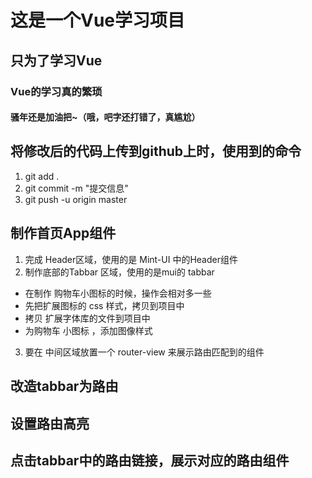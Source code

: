 # 这是一个Vue学习项目
## 只为了学习Vue
### Vue的学习真的繁琐
#### 骚年还是加油把~（哦，吧字还打错了，真尴尬）

## 将修改后的代码上传到github上时，使用到的命令
1. git add .
2. git commit -m "提交信息"
3. git push -u origin master

## 制作首页App组件
1. 完成 Header区域，使用的是 Mint-UI 中的Header组件
2. 制作底部的Tabbar 区域，使用的是mui的 tabbar
 + 在制作 购物车小图标的时候，操作会相对多一些
 + 先把扩展图标的 css 样式，拷贝到项目中
 + 拷贝 扩展字体库的文件到项目中
 + 为购物车 小图标 ，添加图像样式
3. 要在 中间区域放置一个 router-view 来展示路由匹配到的组件

## 改造tabbar为路由

## 设置路由高亮

## 点击tabbar中的路由链接，展示对应的路由组件